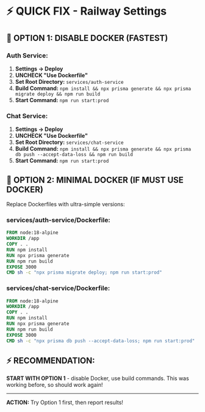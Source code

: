# ⚡ QUICK FIX - Railway Settings

## 🔧 OPTION 1: DISABLE DOCKER (FASTEST)

### Auth Service:
1. **Settings → Deploy**
2. **UNCHECK "Use Dockerfile"**
3. **Set Root Directory:** `services/auth-service`
4. **Build Command:** `npm install && npx prisma generate && npx prisma migrate deploy && npm run build`
5. **Start Command:** `npm run start:prod`

### Chat Service:
1. **Settings → Deploy** 
2. **UNCHECK "Use Dockerfile"**
3. **Set Root Directory:** `services/chat-service`
4. **Build Command:** `npm install && npx prisma generate && npx prisma db push --accept-data-loss && npm run build`
5. **Start Command:** `npm run start:prod`

## 🔧 OPTION 2: MINIMAL DOCKER (IF MUST USE DOCKER)

Replace Dockerfiles with ultra-simple versions:

### services/auth-service/Dockerfile:
```dockerfile
FROM node:18-alpine
WORKDIR /app
COPY . .
RUN npm install
RUN npx prisma generate
RUN npm run build
EXPOSE 3000
CMD sh -c "npx prisma migrate deploy; npm run start:prod"
```

### services/chat-service/Dockerfile:
```dockerfile
FROM node:18-alpine
WORKDIR /app
COPY . .
RUN npm install
RUN npx prisma generate  
RUN npm run build
EXPOSE 3000
CMD sh -c "npx prisma db push --accept-data-loss; npm run start:prod"
```

## ⚡ RECOMMENDATION:

**START WITH OPTION 1** - disable Docker, use build commands.
This was working before, so should work again!

---
**ACTION:** Try Option 1 first, then report results!
